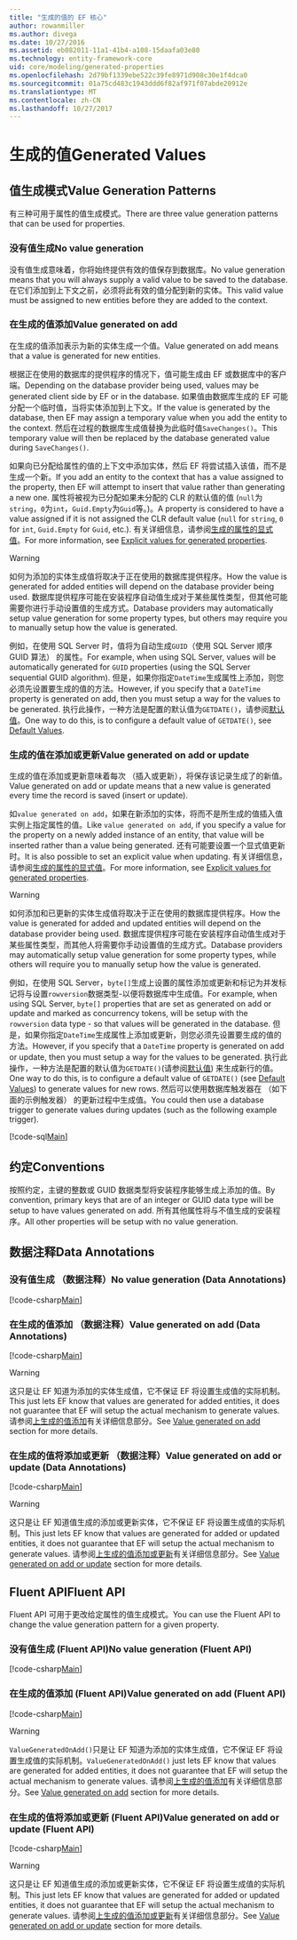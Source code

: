 ```yaml
---
title: "生成的值的 EF 核心"
author: rowanmiller
ms.author: divega
ms.date: 10/27/2016
ms.assetid: eb082011-11a1-41b4-a108-15daafa03e80
ms.technology: entity-framework-core
uid: core/modeling/generated-properties
ms.openlocfilehash: 2d79bf1339ebe522c39fe8971d908c30e1f4dca0
ms.sourcegitcommit: 01a75cd483c1943ddd6f82af971f07abde20912e
ms.translationtype: MT
ms.contentlocale: zh-CN
ms.lasthandoff: 10/27/2017
---
```

# <a name="generated-values"></a><span data-ttu-id="1136a-102">生成的值</span><span class="sxs-lookup"><span data-stu-id="1136a-102">Generated Values</span></span>

## <a name="value-generation-patterns"></a><span data-ttu-id="1136a-103">值生成模式</span><span class="sxs-lookup"><span data-stu-id="1136a-103">Value Generation Patterns</span></span>

<span data-ttu-id="1136a-104">有三种可用于属性的值生成模式。</span><span class="sxs-lookup"><span data-stu-id="1136a-104">There are three value generation patterns that can be used for properties.</span></span>

### <a name="no-value-generation"></a><span data-ttu-id="1136a-105">没有值生成</span><span class="sxs-lookup"><span data-stu-id="1136a-105">No value generation</span></span>

<span data-ttu-id="1136a-106">没有值生成意味着，你将始终提供有效的值保存到数据库。</span><span class="sxs-lookup"><span data-stu-id="1136a-106">No value generation means that you will always supply a valid value to be saved to the database.</span></span> <span data-ttu-id="1136a-107">在它们添加到上下文之前，必须将此有效的值分配到新的实体。</span><span class="sxs-lookup"><span data-stu-id="1136a-107">This valid value must be assigned to new entities before they are added to the context.</span></span>

### <a name="value-generated-on-add"></a><span data-ttu-id="1136a-108">在生成的值添加</span><span class="sxs-lookup"><span data-stu-id="1136a-108">Value generated on add</span></span>

<span data-ttu-id="1136a-109">在生成的值添加表示为新的实体生成一个值。</span><span class="sxs-lookup"><span data-stu-id="1136a-109">Value generated on add means that a value is generated for new entities.</span></span>

<span data-ttu-id="1136a-110">根据正在使用的数据库的提供程序的情况下，值可能生成由 EF 或数据库中的客户端。</span><span class="sxs-lookup"><span data-stu-id="1136a-110">Depending on the database provider being used, values may be generated client side by EF or in the database.</span></span> <span data-ttu-id="1136a-111">如果值由数据库生成的 EF 可能分配一个临时值，当将实体添加到上下文。</span><span class="sxs-lookup"><span data-stu-id="1136a-111">If the value is generated by the database, then EF may assign a temporary value when you add the entity to the context.</span></span> <span data-ttu-id="1136a-112">然后在过程的数据库生成值替换为此临时值`SaveChanges()`。</span><span class="sxs-lookup"><span data-stu-id="1136a-112">This temporary value will then be replaced by the database generated value during `SaveChanges()`.</span></span>

<span data-ttu-id="1136a-113">如果向已分配给属性的值的上下文中添加实体，然后 EF 将尝试插入该值，而不是生成一个新。</span><span class="sxs-lookup"><span data-stu-id="1136a-113">If you add an entity to the context that has a value assigned to the property, then EF will attempt to insert that value rather than generating a new one.</span></span> <span data-ttu-id="1136a-114">属性将被视为已分配如果未分配的 CLR 的默认值的值 (`null`为`string`，`0`为`int`，`Guid.Empty`为`Guid`等。)。</span><span class="sxs-lookup"><span data-stu-id="1136a-114">A property is considered to have a value assigned if it is not assigned the CLR default value (`null` for `string`, `0` for `int`, `Guid.Empty` for `Guid`, etc.).</span></span> <span data-ttu-id="1136a-115">有关详细信息，请参阅[生成的属性的显式值](..\saving\explicit-values-generated-properties.md)。</span><span class="sxs-lookup"><span data-stu-id="1136a-115">For more information, see [Explicit values for generated properties](..\saving\explicit-values-generated-properties.md).</span></span>

> [!WARNING]  
> <span data-ttu-id="1136a-116">如何为添加的实体生成值将取决于正在使用的数据库提供程序。</span><span class="sxs-lookup"><span data-stu-id="1136a-116">How the value is generated for added entities will depend on the database provider being used.</span></span> <span data-ttu-id="1136a-117">数据库提供程序可能在安装程序自动值生成对于某些属性类型，但其他可能需要你进行手动设置值的生成方式。</span><span class="sxs-lookup"><span data-stu-id="1136a-117">Database providers may automatically setup value generation for some property types, but others may require you to manually setup how the value is generated.</span></span>
>
> <span data-ttu-id="1136a-118">例如，在使用 SQL Server 时，值将为自动生成`GUID`（使用 SQL Server 顺序 GUID 算法） 的属性。</span><span class="sxs-lookup"><span data-stu-id="1136a-118">For example, when using SQL Server, values will be automatically generated for `GUID` properties (using the SQL Server sequential GUID algorithm).</span></span> <span data-ttu-id="1136a-119">但是，如果你指定`DateTime`生成属性上添加，则您必须先设置要生成的值的方法。</span><span class="sxs-lookup"><span data-stu-id="1136a-119">However, if you specify that a `DateTime` property is generated on add, then you must setup a way for the values to be generated.</span></span> <span data-ttu-id="1136a-120">执行此操作，一种方法是配置的默认值为`GETDATE()`，请参阅[默认值](relational/default-values.md)。</span><span class="sxs-lookup"><span data-stu-id="1136a-120">One way to do this, is to configure a default value of `GETDATE()`, see [Default Values](relational/default-values.md).</span></span>

### <a name="value-generated-on-add-or-update"></a><span data-ttu-id="1136a-121">生成的值在添加或更新</span><span class="sxs-lookup"><span data-stu-id="1136a-121">Value generated on add or update</span></span>

<span data-ttu-id="1136a-122">生成的值在添加或更新意味着每次 （插入或更新），将保存该记录生成了的新值。</span><span class="sxs-lookup"><span data-stu-id="1136a-122">Value generated on add or update means that a new value is generated every time the record is saved (insert or update).</span></span>

<span data-ttu-id="1136a-123">如`value generated on add`，如果在新添加的实体，将而不是所生成的值插入值实例上指定属性的值。</span><span class="sxs-lookup"><span data-stu-id="1136a-123">Like `value generated on add`, if you specify a value for the property on a newly added instance of an entity, that value will be inserted rather than a value being generated.</span></span> <span data-ttu-id="1136a-124">还有可能要设置一个显式值更新时。</span><span class="sxs-lookup"><span data-stu-id="1136a-124">It is also possible to set an explicit value when updating.</span></span> <span data-ttu-id="1136a-125">有关详细信息，请参阅[生成的属性的显式值](..\saving\explicit-values-generated-properties.md)。</span><span class="sxs-lookup"><span data-stu-id="1136a-125">For more information, see [Explicit values for generated properties](..\saving\explicit-values-generated-properties.md).</span></span>

> [!WARNING]  
> <span data-ttu-id="1136a-126">如何添加和已更新的实体生成值将取决于正在使用的数据库提供程序。</span><span class="sxs-lookup"><span data-stu-id="1136a-126">How the value is generated for added and updated entities will depend on the database provider being used.</span></span> <span data-ttu-id="1136a-127">数据库提供程序可能在安装程序自动值生成对于某些属性类型，而其他人将需要你手动设置值的生成方式。</span><span class="sxs-lookup"><span data-stu-id="1136a-127">Database providers may automatically setup value generation for some property types, while others will require you to manually setup how the value is generated.</span></span>
>
> <span data-ttu-id="1136a-128">例如，在使用 SQL Server，`byte[]`生成上设置的属性添加或更新和标记为并发标记将与设置`rowversion`数据类型-以便将数据库中生成值。</span><span class="sxs-lookup"><span data-stu-id="1136a-128">For example, when using SQL Server, `byte[]` properties that are set as generated on add or update and marked as concurrency tokens, will be setup with the `rowversion` data type - so that values will be generated in the database.</span></span> <span data-ttu-id="1136a-129">但是，如果你指定`DateTime`生成属性上添加或更新，则您必须先设置要生成的值的方法。</span><span class="sxs-lookup"><span data-stu-id="1136a-129">However, if you specify that a `DateTime` property is generated on add or update, then you must setup a way for the values to be generated.</span></span> <span data-ttu-id="1136a-130">执行此操作，一种方法是配置的默认值为`GETDATE()`(请参阅[默认值](relational/default-values.md)) 来生成新行的值。</span><span class="sxs-lookup"><span data-stu-id="1136a-130">One way to do this, is to configure a default value of `GETDATE()` (see [Default Values](relational/default-values.md)) to generate values for new rows.</span></span> <span data-ttu-id="1136a-131">然后可以使用数据库触发器在 （如下面的示例触发器） 的更新过程中生成值。</span><span class="sxs-lookup"><span data-stu-id="1136a-131">You could then use a database trigger to generate values during updates (such as the following example trigger).</span></span>
>
> [!code-sql[Main](../../../samples/core/Modeling/FluentAPI/Samples/ValueGeneratedOnAddOrUpdate.sql)]

## <a name="conventions"></a><span data-ttu-id="1136a-132">约定</span><span class="sxs-lookup"><span data-stu-id="1136a-132">Conventions</span></span>

<span data-ttu-id="1136a-133">按照约定，主键的整数或 GUID 数据类型将安装程序能够生成上添加的值。</span><span class="sxs-lookup"><span data-stu-id="1136a-133">By convention, primary keys that are of an integer or GUID data type will be setup to have values generated on add.</span></span> <span data-ttu-id="1136a-134">所有其他属性将与不值生成的安装程序。</span><span class="sxs-lookup"><span data-stu-id="1136a-134">All other properties will be setup with no value generation.</span></span>

## <a name="data-annotations"></a><span data-ttu-id="1136a-135">数据注释</span><span class="sxs-lookup"><span data-stu-id="1136a-135">Data Annotations</span></span>

### <a name="no-value-generation-data-annotations"></a><span data-ttu-id="1136a-136">没有值生成 （数据注释）</span><span class="sxs-lookup"><span data-stu-id="1136a-136">No value generation (Data Annotations)</span></span>

[!code-csharp[Main](../../../samples/core/Modeling/DataAnnotations/Samples/ValueGeneratedNever.cs#Sample)]

### <a name="value-generated-on-add-data-annotations"></a><span data-ttu-id="1136a-137">在生成的值添加 （数据注释）</span><span class="sxs-lookup"><span data-stu-id="1136a-137">Value generated on add (Data Annotations)</span></span>

[!code-csharp[Main](../../../samples/core/Modeling/DataAnnotations/Samples/ValueGeneratedOnAdd.cs#Sample)]

> [!WARNING]  
> <span data-ttu-id="1136a-138">这只是让 EF 知道为添加的实体生成值，它不保证 EF 将设置生成值的实际机制。</span><span class="sxs-lookup"><span data-stu-id="1136a-138">This just lets EF know that values are generated for added entities, it does not guarantee that EF will setup the actual mechanism to generate values.</span></span> <span data-ttu-id="1136a-139">请参阅[上生成的值添加](#value-generated-on-add)有关详细信息部分。</span><span class="sxs-lookup"><span data-stu-id="1136a-139">See [Value generated on add](#value-generated-on-add) section for more details.</span></span>

### <a name="value-generated-on-add-or-update-data-annotations"></a><span data-ttu-id="1136a-140">在生成的值将添加或更新 （数据注释）</span><span class="sxs-lookup"><span data-stu-id="1136a-140">Value generated on add or update (Data Annotations)</span></span>

[!code-csharp[Main](../../../samples/core/Modeling/DataAnnotations/Samples/ValueGeneratedOnAddOrUpdate.cs#Sample)]

> [!WARNING]  
> <span data-ttu-id="1136a-141">这只是让 EF 知道值生成的添加或更新实体，它不保证 EF 将设置生成值的实际机制。</span><span class="sxs-lookup"><span data-stu-id="1136a-141">This just lets EF know that values are generated for added or updated entities, it does not guarantee that EF will setup the actual mechanism to generate values.</span></span> <span data-ttu-id="1136a-142">请参阅[上生成的值添加或更新](#value-generated-on-add-or-update)有关详细信息部分。</span><span class="sxs-lookup"><span data-stu-id="1136a-142">See [Value generated on add or update](#value-generated-on-add-or-update) section for more details.</span></span>

## <a name="fluent-api"></a><span data-ttu-id="1136a-143">Fluent API</span><span class="sxs-lookup"><span data-stu-id="1136a-143">Fluent API</span></span>

<span data-ttu-id="1136a-144">Fluent API 可用于更改给定属性的值生成模式。</span><span class="sxs-lookup"><span data-stu-id="1136a-144">You can use the Fluent API to change the value generation pattern for a given property.</span></span>

### <a name="no-value-generation-fluent-api"></a><span data-ttu-id="1136a-145">没有值生成 (Fluent API)</span><span class="sxs-lookup"><span data-stu-id="1136a-145">No value generation (Fluent API)</span></span>

[!code-csharp[Main](../../../samples/core/Modeling/FluentAPI/Samples/ValueGeneratedNever.cs#Sample)]

### <a name="value-generated-on-add-fluent-api"></a><span data-ttu-id="1136a-146">在生成的值添加 (Fluent API)</span><span class="sxs-lookup"><span data-stu-id="1136a-146">Value generated on add (Fluent API)</span></span>

[!code-csharp[Main](../../../samples/core/Modeling/FluentAPI/Samples/ValueGeneratedOnAdd.cs#Sample)]

> [!WARNING]  
> <span data-ttu-id="1136a-147">`ValueGeneratedOnAdd()`只是让 EF 知道为添加的实体生成值，它不保证 EF 将设置生成值的实际机制。</span><span class="sxs-lookup"><span data-stu-id="1136a-147">`ValueGeneratedOnAdd()` just lets EF know that values are generated for added entities, it does not guarantee that EF will setup the actual mechanism to generate values.</span></span>  <span data-ttu-id="1136a-148">请参阅[上生成的值添加](#value-generated-on-add)有关详细信息部分。</span><span class="sxs-lookup"><span data-stu-id="1136a-148">See [Value generated on add](#value-generated-on-add) section for more details.</span></span>

### <a name="value-generated-on-add-or-update-fluent-api"></a><span data-ttu-id="1136a-149">在生成的值将添加或更新 (Fluent API)</span><span class="sxs-lookup"><span data-stu-id="1136a-149">Value generated on add or update (Fluent API)</span></span>

[!code-csharp[Main](../../../samples/core/Modeling/FluentAPI/Samples/ValueGeneratedOnAddOrUpdate.cs#Sample)]

> [!WARNING]  
> <span data-ttu-id="1136a-150">这只是让 EF 知道值生成的添加或更新实体，它不保证 EF 将设置生成值的实际机制。</span><span class="sxs-lookup"><span data-stu-id="1136a-150">This just lets EF know that values are generated for added or updated entities, it does not guarantee that EF will setup the actual mechanism to generate values.</span></span> <span data-ttu-id="1136a-151">请参阅[上生成的值添加或更新](#value-generated-on-add-or-update)有关详细信息部分。</span><span class="sxs-lookup"><span data-stu-id="1136a-151">See [Value generated on add or update](#value-generated-on-add-or-update) section for more details.</span></span>
